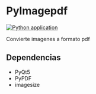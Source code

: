 # PyImagepdf

[![Python application](https://github.com/Jeff94sl/PyImagepdf/actions/workflows/python-app.yml/badge.svg)](https://github.com/Jeff94sl/PyImagepdf/actions/workflows/python-app.yml)

Convierte imagenes a formato pdf

## Dependencias
- PyQt5
- PyPDF
- imagesize
